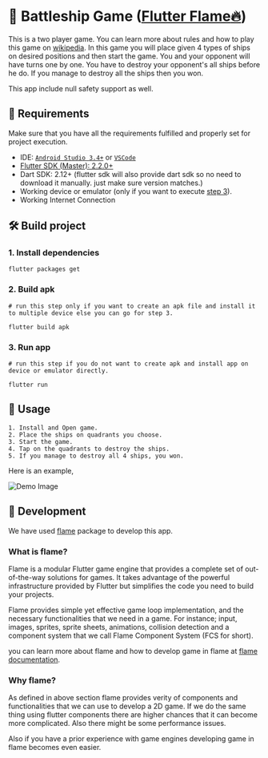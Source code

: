 # :ship: Battleship Game ([Flutter Flame:fire:](https://pub.dev/packages/flame/versions/1.0.0-releasecandidate.11))

This is a two player game. You can learn more about rules and how to play this game on
[wikipedia](https://en.wikipedia.org/wiki/Battleship_(game)). In this game you will place given 4 types
of ships on desired positions and then start the game. You and your opponent will have turns one by one.
You have to destroy your opponent's all ships before he do. If you manage to destroy all the ships then you won.

This app include null safety support as well.

## :page_facing_up: Requirements

Make sure that you have all the requirements fulfilled and properly set for project execution.

- IDE: [`Android Studio 3.4+`](https://developer.android.com/studio) or [`VSCode`](https://code.visualstudio.com/download)
- [Flutter SDK (Master): 2.2.0+](https://flutter.dev/docs/get-started/install)
- Dart SDK: 2.12+ (flutter sdk will also provide dart sdk so no need to download it manually. just make sure version matches.)
- Working device or emulator (only if you want to execute [step 3](#3-run-app)).
- Working Internet Connection

## :hammer_and_wrench: Build project

### 1. Install dependencies

```shell
flutter packages get
```

### 2. Build apk

```shell
# run this step only if you want to create an apk file and install it to multiple device else you can go for step 3.

flutter build apk
```

### 3. Run app

```shell
# run this step if you do not want to create apk and install app on device or emulator directly.

flutter run 
```

## :iphone: Usage

``` shell
1. Install and Open game.
2. Place the ships on quadrants you choose.
3. Start the game.
4. Tap on the quadrants to destroy the ships.
5. If you manage to destroy all 4 ships, you won.
```

Here is an example,

![Demo Image](/readme_assets/demo_play.gif)

## :rocket: Development

We have used [flame](https://pub.dev/packages/flame/versions/1.0.0-releasecandidate.11) package to develop this app.

### What is flame?

Flame is a modular Flutter game engine that provides a complete set of out-of-the-way solutions for games. It takes advantage of the powerful infrastructure provided by Flutter but simplifies the code you need to build your projects.

Flame provides simple yet effective game loop implementation, and the necessary functionalities that we need in a game. For instance; input, images, sprites, sprite sheets, animations, collision detection and a component system that we call Flame Component System (FCS for short).

you can learn more about flame and how to develop game in flame at [flame documentation](https://flame-engine.org/docs/#/).

### Why flame?

As defined in above section flame provides verity of components and functionalities that we can use to develop a 2D game. If we do the same thing using flutter components there are higher chances that it can become more complicated. Also there might be some performance issues.

Also if you have a prior experience with game engines developing game in flame becomes even easier.
